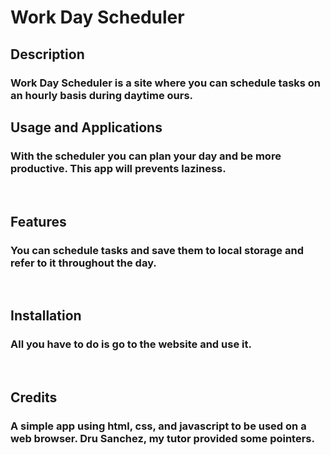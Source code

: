 # Work Day Scheduler

## Description
### Work Day Scheduler is a site where you can schedule tasks on an hourly basis during daytime ours.
  

## Usage and Applications
### With the scheduler you can plan your day and be more productive. This app will prevents laziness.


<p>&nbsp;</p>  

## Features
### You can schedule tasks and save them to local storage and refer to it throughout the day.  

<p>&nbsp;</p>

## Installation
### All you have to do is go to the website and use it.

<p>&nbsp;</p>
  
## Credits
### A simple app using html, css, and javascript to be used on a web browser.  Dru Sanchez, my tutor provided some pointers.




